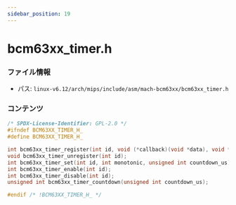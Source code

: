 ```yaml
---
sidebar_position: 19
---
```

# bcm63xx_timer.h

### ファイル情報

- パス: `linux-v6.12/arch/mips/include/asm/mach-bcm63xx/bcm63xx_timer.h`

### コンテンツ

```h
/* SPDX-License-Identifier: GPL-2.0 */
#ifndef BCM63XX_TIMER_H_
#define BCM63XX_TIMER_H_

int bcm63xx_timer_register(int id, void (*callback)(void *data), void *data);
void bcm63xx_timer_unregister(int id);
int bcm63xx_timer_set(int id, int monotonic, unsigned int countdown_us);
int bcm63xx_timer_enable(int id);
int bcm63xx_timer_disable(int id);
unsigned int bcm63xx_timer_countdown(unsigned int countdown_us);

#endif /* !BCM63XX_TIMER_H_ */

```
